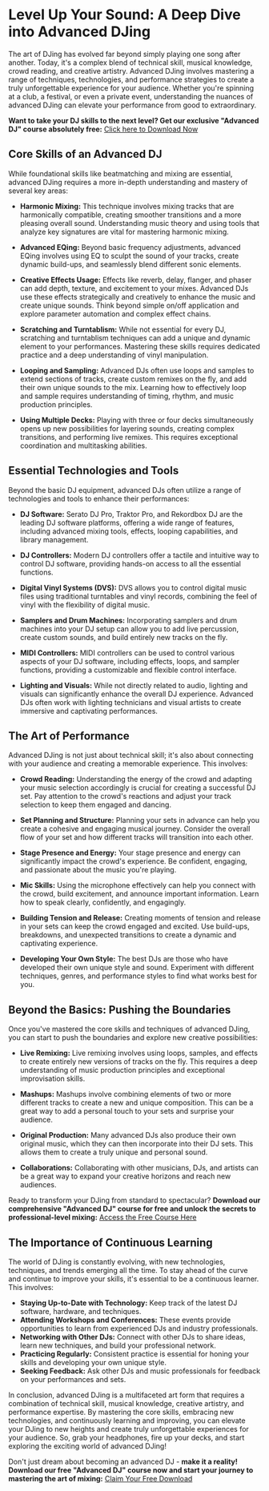 # Level Up Your Sound: A Deep Dive into Advanced DJing

The art of DJing has evolved far beyond simply playing one song after another. Today, it's a complex blend of technical skill, musical knowledge, crowd reading, and creative artistry. Advanced DJing involves mastering a range of techniques, technologies, and performance strategies to create a truly unforgettable experience for your audience. Whether you're spinning at a club, a festival, or even a private event, understanding the nuances of advanced DJing can elevate your performance from good to extraordinary.

**Want to take your DJ skills to the next level? Get our exclusive "Advanced DJ" course absolutely free:** [Click here to Download Now](https://udemywork.com/advanced-dj)

## Core Skills of an Advanced DJ

While foundational skills like beatmatching and mixing are essential, advanced DJing requires a more in-depth understanding and mastery of several key areas:

*   **Harmonic Mixing:** This technique involves mixing tracks that are harmonically compatible, creating smoother transitions and a more pleasing overall sound. Understanding music theory and using tools that analyze key signatures are vital for mastering harmonic mixing.

*   **Advanced EQing:** Beyond basic frequency adjustments, advanced EQing involves using EQ to sculpt the sound of your tracks, create dynamic build-ups, and seamlessly blend different sonic elements.

*   **Creative Effects Usage:** Effects like reverb, delay, flanger, and phaser can add depth, texture, and excitement to your mixes. Advanced DJs use these effects strategically and creatively to enhance the music and create unique sounds. Think beyond simple on/off application and explore parameter automation and complex effect chains.

*   **Scratching and Turntablism:** While not essential for every DJ, scratching and turntablism techniques can add a unique and dynamic element to your performances. Mastering these skills requires dedicated practice and a deep understanding of vinyl manipulation.

*   **Looping and Sampling:** Advanced DJs often use loops and samples to extend sections of tracks, create custom remixes on the fly, and add their own unique sounds to the mix. Learning how to effectively loop and sample requires understanding of timing, rhythm, and music production principles.

*   **Using Multiple Decks:** Playing with three or four decks simultaneously opens up new possibilities for layering sounds, creating complex transitions, and performing live remixes. This requires exceptional coordination and multitasking abilities.

## Essential Technologies and Tools

Beyond the basic DJ equipment, advanced DJs often utilize a range of technologies and tools to enhance their performances:

*   **DJ Software:** Serato DJ Pro, Traktor Pro, and Rekordbox DJ are the leading DJ software platforms, offering a wide range of features, including advanced mixing tools, effects, looping capabilities, and library management.

*   **DJ Controllers:** Modern DJ controllers offer a tactile and intuitive way to control DJ software, providing hands-on access to all the essential functions.

*   **Digital Vinyl Systems (DVS):** DVS allows you to control digital music files using traditional turntables and vinyl records, combining the feel of vinyl with the flexibility of digital music.

*   **Samplers and Drum Machines:** Incorporating samplers and drum machines into your DJ setup can allow you to add live percussion, create custom sounds, and build entirely new tracks on the fly.

*   **MIDI Controllers:** MIDI controllers can be used to control various aspects of your DJ software, including effects, loops, and sampler functions, providing a customizable and flexible control interface.

*   **Lighting and Visuals:** While not directly related to audio, lighting and visuals can significantly enhance the overall DJ experience. Advanced DJs often work with lighting technicians and visual artists to create immersive and captivating performances.

## The Art of Performance

Advanced DJing is not just about technical skill; it's also about connecting with your audience and creating a memorable experience. This involves:

*   **Crowd Reading:** Understanding the energy of the crowd and adapting your music selection accordingly is crucial for creating a successful DJ set. Pay attention to the crowd's reactions and adjust your track selection to keep them engaged and dancing.

*   **Set Planning and Structure:** Planning your sets in advance can help you create a cohesive and engaging musical journey. Consider the overall flow of your set and how different tracks will transition into each other.

*   **Stage Presence and Energy:** Your stage presence and energy can significantly impact the crowd's experience. Be confident, engaging, and passionate about the music you're playing.

*   **Mic Skills:** Using the microphone effectively can help you connect with the crowd, build excitement, and announce important information. Learn how to speak clearly, confidently, and engagingly.

*   **Building Tension and Release:** Creating moments of tension and release in your sets can keep the crowd engaged and excited. Use build-ups, breakdowns, and unexpected transitions to create a dynamic and captivating experience.

*   **Developing Your Own Style:** The best DJs are those who have developed their own unique style and sound. Experiment with different techniques, genres, and performance styles to find what works best for you.

## Beyond the Basics: Pushing the Boundaries

Once you've mastered the core skills and techniques of advanced DJing, you can start to push the boundaries and explore new creative possibilities:

*   **Live Remixing:** Live remixing involves using loops, samples, and effects to create entirely new versions of tracks on the fly. This requires a deep understanding of music production principles and exceptional improvisation skills.

*   **Mashups:** Mashups involve combining elements of two or more different tracks to create a new and unique composition. This can be a great way to add a personal touch to your sets and surprise your audience.

*   **Original Production:** Many advanced DJs also produce their own original music, which they can then incorporate into their DJ sets. This allows them to create a truly unique and personal sound.

*   **Collaborations:** Collaborating with other musicians, DJs, and artists can be a great way to expand your creative horizons and reach new audiences.

Ready to transform your DJing from standard to spectacular? **Download our comprehensive "Advanced DJ" course for free and unlock the secrets to professional-level mixing:** [Access the Free Course Here](https://udemywork.com/advanced-dj)

## The Importance of Continuous Learning

The world of DJing is constantly evolving, with new technologies, techniques, and trends emerging all the time. To stay ahead of the curve and continue to improve your skills, it's essential to be a continuous learner. This involves:

*   **Staying Up-to-Date with Technology:** Keep track of the latest DJ software, hardware, and techniques.
*   **Attending Workshops and Conferences:** These events provide opportunities to learn from experienced DJs and industry professionals.
*   **Networking with Other DJs:** Connect with other DJs to share ideas, learn new techniques, and build your professional network.
*   **Practicing Regularly:** Consistent practice is essential for honing your skills and developing your own unique style.
*   **Seeking Feedback:** Ask other DJs and music professionals for feedback on your performances and sets.

In conclusion, advanced DJing is a multifaceted art form that requires a combination of technical skill, musical knowledge, creative artistry, and performance expertise. By mastering the core skills, embracing new technologies, and continuously learning and improving, you can elevate your DJing to new heights and create truly unforgettable experiences for your audience. So, grab your headphones, fire up your decks, and start exploring the exciting world of advanced DJing!

Don't just dream about becoming an advanced DJ - **make it a reality! Download our free "Advanced DJ" course now and start your journey to mastering the art of mixing:** [Claim Your Free Download](https://udemywork.com/advanced-dj)
